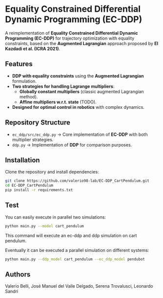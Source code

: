 # Equality Constrained Differential Dynamic Programming (EC-DDP)
A reimplementation of **Equality Constrained Differential Dynamic Programming (EC-DDP)** for trajectory optimization with equality constraints, based on the **Augmented Lagrangian** approach proposed by **El Kazdadi et al. (ICRA 2021)**.

## Features
- **DDP with equality constraints** using the **Augmented Lagrangian** formulation.
- **Two strategies for handling Lagrange multipliers**:
  - **Globally constant multipliers** (classic augmented Lagrangian method).
  - **Affine multipliers w.r.t. state** (TODO).
- **Designed for optimal control in robotics** with complex dynamics.

## Repository Structure
- `ec_ddp/src/ec_ddp.py` → Core implementation of **EC-DDP** with both multiplier strategies.
- `ddp.py` → Implementation of **DDP** for comparison purposes.

## Installation
Clone the repository and install dependencies:
```bash
git clone https://github.com/valerio98-lab/EC-DDP_CartPendulum.git
cd EC-DDP_CartPendulum
pip install -r requirements.txt
```

## Test
You can easily execute in parallel two simulations:
```bash
python main.py --model cart_pendulum
```
This command will execute an ec-ddp and ddp simulation on cart pendulum. 

Eventually it can be executed a parallel simulation on different systems:
```bash
python main.py --ddp_model cart_pendulum --ec_ddp_model pendubot
``` 

## Authors

Valerio Belli, José Manuel del Valle Delgado, Serena Trovalusci, Leonardo Sandri
